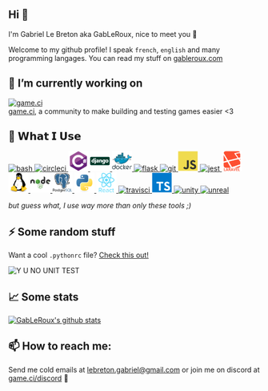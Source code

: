 ## Hi :wave:  

I'm Gabriel Le Breton aka GabLeRoux, nice to meet you 🍻

Welcome to my github profile! I speak `french`, `english` and many programming langages. You can read my stuff on [gableroux.com](http://www.gableroux.com/)

## 🔭 I’m currently working on

[![game.ci](https://s.gravatar.com/avatar/50c8f69688b341095cae3755bc0720b2?s=250)](https://game.ci/)  
[game.ci](https://game.ci), a community to make building and testing games easier <3

## 🔨 𝗪𝗵𝗮𝘁 𝗜 𝗨𝘀𝗲

<p align='left'><a href='https://www.gnu.org/software/bash/' target='_blank'>
  <img src='https://www.vectorlogo.zone/logos/gnu_bash/gnu_bash-icon.svg' alt='bash' width='40' height='40' /> </a>
  <a href='https://circleci.com' target='_blank'>
    <img src='https://www.vectorlogo.zone/logos/circleci/circleci-icon.svg' alt='circleci' width='40' height='40' />
  </a> <a href='https://www.w3schools.com/cs/' target='_blank'>
    <img src='https://raw.githubusercontent.com/devicons/devicon/master/icons/csharp/csharp-original.svg' alt='csharp' width='40' height='40' />
  </a> <a href='https://www.djangoproject.com/' target='_blank'>
    <img src='https://raw.githubusercontent.com/devicons/devicon/master/icons/django/django-original.svg' alt='django' width='40' height='40' />
  </a> <a href='https://www.docker.com/' target='_blank'>
    <img src='https://raw.githubusercontent.com/devicons/devicon/master/icons/docker/docker-original-wordmark.svg' alt='docker' width='40' height='40' />
  </a> <a href='https://flask.palletsprojects.com/' target='_blank'>
    <img src='https://www.vectorlogo.zone/logos/pocoo_flask/pocoo_flask-icon.svg' alt='flask' width='40' height='40' />
  </a> <a href='https://git-scm.com/' target='_blank'>
    <img src='https://www.vectorlogo.zone/logos/git-scm/git-scm-icon.svg' alt='git' width='40' height='40' /> </a>
  <a href='https://developer.mozilla.org/en-US/docs/Web/JavaScript' target='_blank'>
    <img src='https://raw.githubusercontent.com/devicons/devicon/master/icons/javascript/javascript-original.svg' alt='javascript' width='40' height='40' />
  </a> <a href='https://jestjs.io' target='_blank'>
    <img src='https://www.vectorlogo.zone/logos/jestjsio/jestjsio-icon.svg' alt='jest' width='40' height='40' /> </a>
  <a href='https://laravel.com/' target='_blank'>
    <img src='https://raw.githubusercontent.com/devicons/devicon/master/icons/laravel/laravel-plain-wordmark.svg' alt='laravel' width='40' height='40' />
  </a> <a href='https://www.linux.org/' target='_blank'>
    <img src='https://raw.githubusercontent.com/devicons/devicon/master/icons/linux/linux-original.svg' alt='linux' width='40' height='40' />
  </a> <a href='https://nodejs.org' target='_blank'>
    <img src='https://raw.githubusercontent.com/devicons/devicon/master/icons/nodejs/nodejs-original-wordmark.svg' alt='nodejs' width='40' height='40' />
  </a> <a href='https://www.postgresql.org' target='_blank'>
    <img src='https://raw.githubusercontent.com/devicons/devicon/master/icons/postgresql/postgresql-original-wordmark.svg' alt='postgresql' width='40' height='40' />
  </a> <a href='https://www.python.org' target='_blank'>
    <img src='https://raw.githubusercontent.com/devicons/devicon/master/icons/python/python-original.svg' alt='python' width='40' height='40' />
  </a> <a href='https://reactjs.org/' target='_blank'>
    <img src='https://raw.githubusercontent.com/devicons/devicon/master/icons/react/react-original-wordmark.svg' alt='react' width='40' height='40' />
  </a> <a href='https://travis-ci.org' target='_blank'>
    <img src='https://www.vectorlogo.zone/logos/travis-ci/travis-ci-icon.svg' alt='travisci' width='40' height='40' />
  </a> <a href='https://www.typescriptlang.org/' target='_blank'>
    <img src='https://raw.githubusercontent.com/devicons/devicon/master/icons/typescript/typescript-original.svg' alt='typescript' width='40' height='40' />
  </a> <a href='https://unity.com/' target='_blank'>
    <img src='https://www.vectorlogo.zone/logos/unity3d/unity3d-icon.svg' alt='unity' width='40' height='40' /> </a>
  <a href='https://unrealengine.com/' target='_blank'>
    <img src='https://raw.githubusercontent.com/kenangundogan/fontisto/036b7eca71aab1bef8e6a0518f7329f13ed62f6b/icons/svg/brand/unreal-engine.svg' alt='unreal' width='40' height='40' />
  </a></p>

_but guess what, I use way more than only these tools ;)_

## ⚡ Some random stuff

Want a cool `.pythonrc` file? [Check this out!](https://gableroux.com/python/2016/01/20/python-interpreter-autocomplete/)

![Y U NO UNIT TEST](http://i.imgur.com/vkyufhy.png)

## 📈 Some stats

[![GabLeRoux's github stats](https://github-readme-stats.vercel.app/api?username=GabLeRoux)](https://github.com/GabLeRoux/)

## 📫 How to reach me:

Send me cold emails at [lebreton.gabriel@gmail.com](mailto:lebreton.gabriel@gmail.com) or join me on discord at [game.ci/discord](http://game.ci/discord) 🤘
